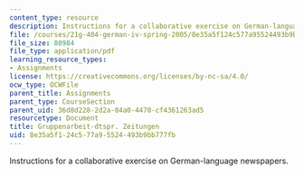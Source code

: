 ```yaml
---
content_type: resource
description: Instructions for a collaborative exercise on German-language newspapers.
file: /courses/21g-404-german-iv-spring-2005/8e35a5f124c577a95524493b9bb777fb_MIT21G_404S05_gruppenarbei.pdf
file_size: 80984
file_type: application/pdf
learning_resource_types:
- Assignments
license: https://creativecommons.org/licenses/by-nc-sa/4.0/
ocw_type: OCWFile
parent_title: Assignments
parent_type: CourseSection
parent_uid: 36d8d228-2d2a-04a0-4470-cf4361263ad5
resourcetype: Document
title: Gruppenarbeit-dtspr. Zeitungen
uid: 8e35a5f1-24c5-77a9-5524-493b9bb777fb
---
```

Instructions for a collaborative exercise on German-language newspapers.